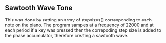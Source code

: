 
## Sawtooth Wave Tone

This was done by setting an array of stepsizes[] corresponding to each note on the piano. The program samples at a frequency of 22000 and at each period if a key was pressed then the correpoding step size is added to the phase accumulator, therefore creating a sawtooth wave.
